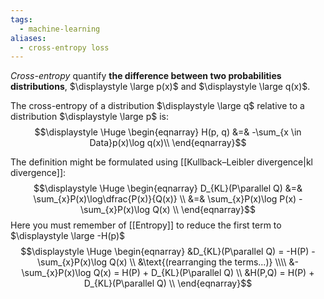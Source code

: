 ```yaml
---
tags:
  - machine-learning
aliases:
  - cross-entropy loss
---
```

*Cross-entropy* quantify **the difference between two probabilities distributions**, $\displaystyle \large p(x)$ and $\displaystyle \large q(x)$. 

The cross-entropy of a distribution $\displaystyle \large q$ relative to a distribution $\displaystyle \large p$ is:
$$\displaystyle \Huge \begin{eqnarray} 
H(p, q) &=& -\sum_{x \in Data}p(x)\log q(x)\\
\end{eqnarray}$$


The definition might be formulated using [[Kullback–Leibler divergence|kl divergence]]:
$$\displaystyle \Huge \begin{eqnarray} 
D_{KL}(P\parallel Q) &=& \sum_{x}P(x)\log\dfrac{P(x)}{Q(x)} \\
&=& \sum_{x}P(x)\log P(x) - \sum_{x}P(x)\log Q(x) \\
\end{eqnarray}$$
Here you must remember of [[Entropy]] to reduce the first term to $\displaystyle \large -H(p)$
$$\displaystyle \Huge \begin{eqnarray} 
&D_{KL}(P\parallel Q) = -H(P) - \sum_{x}P(x)\log Q(x) \\
&\text{(rearranging the terms...)} \\\\
&-\sum_{x}P(x)\log Q(x) = H(P) + D_{KL}(P\parallel Q) \\
&H(P,Q) = H(P) + D_{KL}(P\parallel Q) \\
\end{eqnarray}$$

